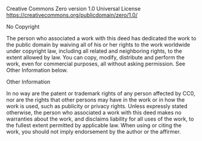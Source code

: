 Creative Commons Zero version 1.0 Universal License
https://creativecommons.org/publicdomain/zero/1.0/

No Copyright

The person who associated a work with this deed has dedicated the work to the public domain by waiving all of his or her rights to the work worldwide under copyright law, including all related and neighboring rights, to the extent allowed by law. You can copy, modify, distribute and perform the work, even for commercial purposes, all without asking permission. See Other Information below.

Other Information

In no way are the patent or trademark rights of any person affected by CC0, nor are the rights that other persons may have in the work or in how the work is used, such as publicity or privacy rights. Unless expressly stated otherwise, the person who associated a work with this deed makes no warranties about the work, and disclaims liability for all uses of the work, to the fullest extent permitted by applicable law. When using or citing the work, you should not imply endorsement by the author or the affirmer.


